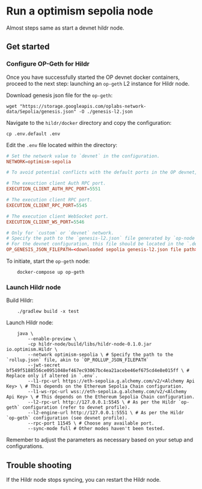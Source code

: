 # Run a optimism sepolia node

Almost steps same as start a devnet hildr node.

## Get started

### Configure OP-Geth for Hildr

Once you have successfully started the OP devnet docker containers, proceed to the next step: launching an `op-geth` L2 instance for Hildr node.

Download genesis json file for the `op-geth`:
```shell
wget "https://storage.googleapis.com/oplabs-network-data/Sepolia/genesis.json" -O ./genesis-l2.json
```

Navigate to the `hildr/docker` directory and copy the configuration:

    cp .env.default .env

Edit the `.env` file located within the directory:

```toml
# Set the network value to `devnet` in the configuration.
NETWORK=optimism-sepolia

# To avoid potential conflicts with the default ports in the OP devnet, it's recommended to modify the RPC ports.

# The exeuction client Auth RPC port.
EXECUTION_CLIENT_AUTH_RPC_PORT=5551

# The execution client RPC port.
EXECUTION_CLIENT_RPC_PORT=5545

# The execution client WebSocket port.
EXECUTION_CLIENT_WS_PORT=5546

# Only for `custom` or `devnet` network.
# Specify the path to the `genesis-l2.json` file generated by `op-node`.
# For the devnet configuration, this file should be located in the `.devnet` folder within the Optimism directory.
OP_GENESIS_JSON_FILEPATH=<downloaded sepolia genesis-l2.json file path>
```

To initiate, start the `op-geth` node:

```
    docker-compose up op-geth
```

### Launch Hildr node

Build Hildr:

```shell
    ./gradlew build -x test
```

Launch Hildr node:

```shell
    java \
        --enable-preview \
        -cp hildr-node/build/libs/hildr-node-0.1.0.jar io.optimism.Hildr \
        --network optimism-sepolia \ # Specify the path to the `rollup.json` file, akin to `OP_ROLLUP_JSON_FILEPATH`
        --jwt-secret bf549f5188556ce0951048ef467ec93067bc4ea21acebe46ef675cd4e8e015ff \ # Replace only if altered in `.env`.
        --l1-rpc-url https://eth-sepolia.g.alchemy.com/v2/<Alchemy Api Key> \ # This depends on the Ethereum Sepolia Chain configuration.
        --l1-ws-rpc-url wss://eth-sepolia.g.alchemy.com/v2/<Alchemy Api Key> \ # This depends on the Ethereum Sepolia Chain configuration.
        --l2-rpc-url http://127.0.0.1:5545 \ # As per the Hildr `op-geth` configuration (refer to devnet profile).
        --l2-engine-url http://127.0.0.1:5551 \ # As per the Hildr `op-geth` configuration (see devnet profile).
        --rpc-port 11545 \ # Choose any available port.
        --sync-mode full # Other modes haven't been tested.

```

Remember to adjust the parameters as necessary based on your setup and configurations.

## Trouble shooting

If the Hildr node stops syncing, you can restart the Hildr node.